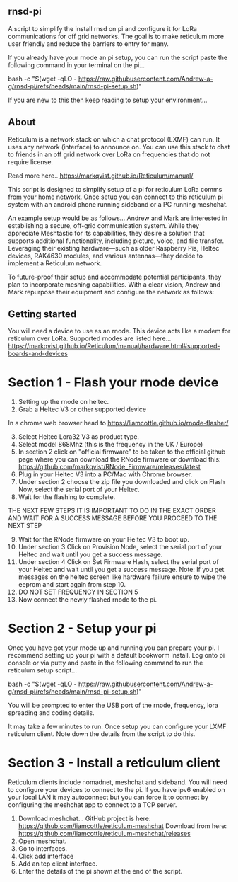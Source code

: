## rnsd-pi

A script to simplify the install rnsd on pi and configure it for LoRa communications for off grid networks.  The goal is to make reticulum more user friendly and reduce the barriers to entry for many.

If you already have your rnode an pi setup, you can run the script paste the following command in your terminal on the pi...

bash -c "$(wget -qLO - https://raw.githubusercontent.com/Andrew-a-g/rnsd-pi/refs/heads/main/rnsd-pi-setup.sh)"

If you are new to this then keep reading to setup your environment...

## About
Reticulum is a network stack on which a chat protocol (LXMF) can run.  It uses any network (interface) to announce on.  You can use this stack to chat to friends in an off grid network over LoRa on frequencies that do not require license.

Read more here..
https://markqvist.github.io/Reticulum/manual/

This script is designed to simplify setup of a pi for reticulum LoRa comms from your home network.  Once setup you can connect to this reticulum pi system with an android phone running sideband or a PC running meshchat.

An example setup would be as follows...
Andrew and Mark are interested in establishing a secure, off-grid communication system. While they appreciate Meshtastic for its capabilities, they desire a solution that supports additional functionality, including picture, voice, and file transfer. Leveraging their existing hardware—such as older Raspberry Pis, Heltec devices, RAK4630 modules, and various antennas—they decide to implement a Reticulum network.

To future-proof their setup and accommodate potential participants, they plan to incorporate meshing capabilities. With a clear vision, Andrew and Mark repurpose their equipment and configure the network as follows:


## Getting started
You will need a device to use as an rnode.  This device acts like a modem for reticulum over LoRa.  Supported rnodes are listed here...
https://markqvist.github.io/Reticulum/manual/hardware.html#supported-boards-and-devices

# Section 1 - Flash your rnode device

1. Setting up the rnode on heltec.
2. Grab a Heltec V3 or other supported device

In a chrome web browser head to https://liamcottle.github.io/rnode-flasher/

3. Select Heltec Lora32 V3 as product type.
4. Select model 868Mhz (this is the frequency in the UK / Europe)
5. In section 2 click on "official firmware" to be taken to the official github page where you can download the RNode firmware or download this: https://github.com/markqvist/RNode_Firmware/releases/latest
6. Plug in your Heltec V3 into a PC/Mac with Chrome browser.
7. Under section 2 choose the zip file you downloaded and click on Flash Now, select the serial port of your Heltec.
8. Wait for the flashing to complete.

THE NEXT FEW STEPS IT IS IMPORTANT TO DO IN THE EXACT ORDER AND WAIT FOR A SUCCESS MESSAGE BEFORE YOU PROCEED TO THE NEXT STEP

9. Wait for the RNode firmware on your Heltec V3 to boot up.
10. Under section 3 Click on Provision Node, select the serial port of your Heltec and wait until you get a success message.
11. Under section 4 Click on Set Firmware Hash, select the serial port of your Heltec and wait until you get a success message.
Note: If you get messages on the heltec screen like hardware failure ensure to wipe the eeprom and start again from step 10.
12. DO NOT SET FREQUENCY IN SECTION 5
13. Now connect the newly flashed rnode to the pi.

# Section 2 - Setup your pi
Once you have got your rnode up and running you can prepare your pi.  I recommend setting up your pi with a default bookworm install.  Log onto pi console or via putty and paste in the following command to run the reticulum setup script...

bash -c "$(wget -qLO - https://raw.githubusercontent.com/Andrew-a-g/rnsd-pi/refs/heads/main/rnsd-pi-setup.sh)"

You will be prompted to enter the USB port of the rnode, frequency, lora spreading and coding details.

It may take a few minutes to run.  Once setup you can configure your LXMF reticulum client.  Note down the details from the script to do this.

# Section 3 - Install a reticulum client
Reticulum clients include nomadnet, meshchat and sideband.  You will need to configure your devices to connect to the pi.  If you have ipv6 enabled on your local LAN it may autoconnect but you can force it to connect by configuring the meshchat app to connect to a TCP server.

1. Download meshchat...
GitHub project is here: https://github.com/liamcottle/reticulum-meshchat
Download from here: https://github.com/liamcottle/reticulum-meshchat/releases
2. Open meshchat.
3. Go to interfaces.
4. Click add interface
5. Add an tcp client interface.
6. Enter the details of the pi shown at the end of the script.





